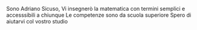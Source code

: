 Sono Adriano Sicuso,
Vi insegnerò la matematica con termini semplici e accesssibili a chiunque
Le competenze sono da scuola superiore
Spero di aiutarvi col vostro studio
<!---
Sick-uxo/Sick-uxo is a ✨ special ✨ repository because its `README.md` (this file) appears on your GitHub profile.
You can click the Preview link to take a look at your changes.
--->
